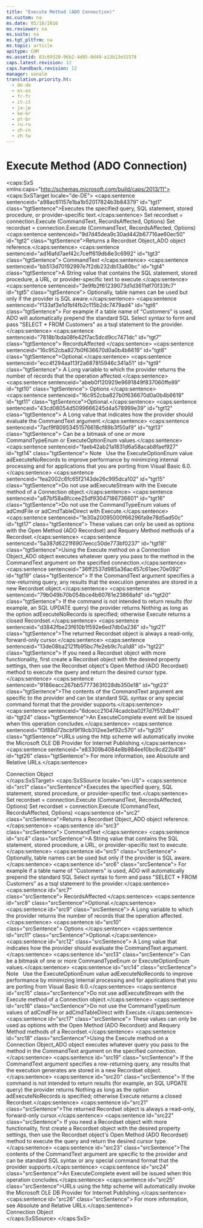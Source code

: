 ```yaml
---
title: "Execute Method (ADO Connection)"
ms.custom: na
ms.date: 05/16/2016
ms.reviewer: na
ms.suite: na
ms.tgt_pltfrm: na
ms.topic: article
apitype: COM
ms.assetid: 03c69320-96b2-4d85-8d49-a13b13e31578
caps.latest.revision: 12
caps.handback.revision: 12
manager: sonalm
translation.priority.ht: 
  - de-de
  - es-es
  - fr-fr
  - it-it
  - ja-jp
  - ko-kr
  - pt-br
  - ru-ru
  - zh-cn
  - zh-tw
---
```

# Execute Method (ADO Connection)
<?xml version="1.0" encoding="utf-8"?>
<caps:SxS xmlns:caps="http://schemas.microsoft.com/build/caps/2013/11">
  <caps:SxSTarget locale="de-DE">
    <developerReferenceWithSyntaxDocument xsi:schemaLocation="http://ddue.schemas.microsoft.com/authoring/2003/5 http://dduestorage.blob.core.windows.net/ddueschema/developer.xsd" xmlns="http://ddue.schemas.microsoft.com/authoring/2003/5" xmlns:xlink="http://www.w3.org/1999/xlink" xmlns:xsi="http://www.w3.org/2001/XMLSchema-instance">
      <introduction>
        <para>
          <caps:sentence sentenceid="a98ac61157e1ba1b52017824b3b84379" id="tgt1" class="tgtSentence">Executes the specified query, SQL statement, stored procedure, or provider-specific text.</caps:sentence>
        </para>
      </introduction>
      <syntaxSection>
        <legacySyntax>
          <legacyBold>Set recordset = connection.Execute (CommandText, RecordsAffected, Options)</legacyBold>
          <legacyBold>Set recordset = connection.Execute (CommandText, RecordsAffected, Options)</legacyBold>
        </legacySyntax>
      </syntaxSection>
      <returnValue>
        <content>
          <para>
            <caps:sentence sentenceid="9d7d45dea9c30ad442b67716ae60ec50" id="tgt2" class="tgtSentence">Returns a <link xlink:href="ede1415f-c3df-4cc5-a05b-2576b2b84b60">Recordset Object_ADO</link> object reference.</caps:sentence>
          </para>
        </content>
      </returnValue>
      <parameters>
        <content>
          <definitionTable>
            <definedTerm>
              <caps:sentence sentenceid="ad16afd7aef42c7ceff619db8e3c6992" id="tgt3" class="tgtSentence"> <legacyItalic>CommandText</legacyItalic> </caps:sentence>
            </definedTerm>
            <definition>
              <para>
                <caps:sentence sentenceid="bb513d70192997e7f2db232db13a80bc" id="tgt4" class="tgtSentence">A <legacyBold>String</legacyBold> value that contains the SQL statement, stored procedure, a URL, or provider-specific text to execute.</caps:sentence>
                <caps:sentence sentenceid="3e9fb2f61239073d1d3611df70f33fc7" id="tgt5" class="tgtSentence">
                  <legacyBold>Optionally</legacyBold>, table names can be used but only if the provider is SQL aware.</caps:sentence>
                <caps:sentence sentenceid="f133af3e1d1bf4fb2c115b2dc7479ad4" id="tgt6" class="tgtSentence"> For example if a table name of "Customers" is used, ADO will automatically prepend the standard SQL Select syntax to form and pass "SELECT * FROM Customers" as a <token>tsql</token> statement to the provider.</caps:sentence>
              </para>
            </definition>
            <definedTerm>
              <caps:sentence sentenceid="7818b1bda08fe42f7ac5dcd9cc7471dc" id="tgt7" class="tgtSentence"> <legacyItalic>RecordsAffected</legacyItalic> </caps:sentence>
            </definedTerm>
            <definition>
              <para>
                <caps:sentence sentenceid="16c952cba827b0f636670d0a0b4b6619" id="tgt8" class="tgtSentence">Optional.</caps:sentence>
                <caps:sentence sentenceid="ecc4f294aa113f2a687815946c341a51" id="tgt9" class="tgtSentence"> A <legacyBold>Long</legacyBold> variable to which the provider returns the number of records that the operation affected.</caps:sentence>
              </para>
            </definition>
            <definedTerm>
              <caps:sentence sentenceid="abeb0f120929e9691849f837060ffe89" id="tgt10" class="tgtSentence"> <legacyItalic>Options</legacyItalic> </caps:sentence>
            </definedTerm>
            <definition>
              <para>
                <caps:sentence sentenceid="16c952cba827b0f636670d0a0b4b6619" id="tgt11" class="tgtSentence">Optional.</caps:sentence>
                <caps:sentence sentenceid="43cd08054d5099666245d4a578999e39" id="tgt12" class="tgtSentence"> A <legacyBold>Long</legacyBold> value that indicates how the provider should evaluate the CommandText argument.</caps:sentence>
                <caps:sentence sentenceid="7acf9f80953451576618cf89b3f50af9" id="tgt13" class="tgtSentence"> Can be a bitmask of one or more <link xlink:href="4b1feb9c-a855-40fe-a906-efe688687e9f">CommandTypeEnum</link> or <link xlink:href="68bfa83a-5df4-4bef-8736-0f88ae8c29ea">ExecuteOptionEnum</link> values.</caps:sentence>
              </para>
            </definition>
          </definitionTable>
          <para>
            <caps:sentence sentenceid="faeb42ab21a1831d6a58acab8faef927" id="tgt14" class="tgtSentence">
              <embeddedLabel>Note</embeddedLabel>   Use the <legacyBold>ExecuteOptionEnum</legacyBold> value <legacyBold>adExecuteNoRecords</legacyBold> to improve performance by minimizing internal processing and for applications that you are porting from Visual Basic 6.0.</caps:sentence>
          </para>
          <para>
            <caps:sentence sentenceid="fea2002c6fc65f2143de26c995dca102" id="tgt15" class="tgtSentence">Do not use <legacyBold>adExecuteStream</legacyBold> with the <legacyBold>Execute</legacyBold> method of a <legacyBold>Connection</legacyBold> object.</caps:sentence>
          </para>
          <para>
            <caps:sentence sentenceid="a87bf58a8fccee25df93047186736601" id="tgt16" class="tgtSentence">Do not use the CommandTypeEnum values of adCmdFile or adCmdTableDirect with Execute.</caps:sentence>
            <caps:sentence sentenceid="1e30a20095000f66296fa9e78d5ad50c" id="tgt17" class="tgtSentence"> These values can only be used as options with the <link xlink:href="3236749c-4b71-4235-89e2-ccdfaaa9319d">Open Method (ADO Recordset)</link> and <link xlink:href="d81ab76f-1aa8-4ccf-92ec-b65254dc3ea1">Requery Method</link> methods of a <legacyBold>Recordset</legacyBold>.</caps:sentence>
          </para>
        </content>
      </parameters>
      <languageReferenceRemarks>
        <content>
          <para>
            <caps:sentence sentenceid="5a387d6221f6907eecc50de773bf0237" id="tgt18" class="tgtSentence">Using the <legacyBold>Execute</legacyBold> method on a <link xlink:href="ef6b1824-5b12-43db-89d7-8f3d13896d4d">Connection Object_ADO</link> object executes whatever query you pass to the method in the CommandText argument on the specified connection.</caps:sentence>
            <caps:sentence sentenceid="36ff2537d985a36ac457c61aec70e092" id="tgt19" class="tgtSentence"> If the CommandText argument specifies a row-returning query, any results that the execution generates are stored in a new <legacyBold>Recordset</legacyBold> object.</caps:sentence>
            <caps:sentence sentenceid="79b049b70b054bce4b60761e23866afd" id="tgt20" class="tgtSentence"> If the command is not intended to return results (for example, an SQL UPDATE query) the provider returns <legacyBold>Nothing</legacyBold> as long as the option <legacyBold>adExecuteNoRecords</legacyBold> is specified; otherwise Execute returns a closed <legacyBold>Recordset</legacyBold>.</caps:sentence>
          </para>
          <para>
            <caps:sentence sentenceid="d3842fbe23f610b1f592e6ed7db0a236" id="tgt21" class="tgtSentence">The returned <legacyBold>Recordset</legacyBold> object is always a read-only, forward-only cursor.</caps:sentence>
            <caps:sentence sentenceid="13de08ba2121fb95bc7fe2eb9c7ca1d8" id="tgt22" class="tgtSentence"> If you need a <legacyBold>Recordset</legacyBold> object with more functionality, first create a <legacyBold>Recordset</legacyBold> object with the desired property settings, then use the <legacyBold>Recordset</legacyBold> object's <link xlink:href="3236749c-4b71-4235-89e2-ccdfaaa9319d">Open Method (ADO Recordset)</link> method to execute the query and return the desired cursor type.</caps:sentence>
          </para>
          <para>
            <caps:sentence sentenceid="9186eacc267bb5777363f028db350e18" id="tgt23" class="tgtSentence">The contents of the <legacyItalic>CommandText</legacyItalic> argument are specific to the provider and can be standard SQL syntax or any special command format that the provider supports.</caps:sentence>
          </para>
          <para>
            <caps:sentence sentenceid="6dcecc210474cadcba02f7d7f512db41" id="tgt24" class="tgtSentence">An ExecuteComplete event will be issued when this operation concludes.</caps:sentence>
          </para>
          <alert class="note">
            <para>
              <caps:sentence sentenceid="f3f88d72bcbf9f19cb312ee3ef92c570" id="tgt25" class="tgtSentence">URLs using the http scheme will automatically invoke the <link xlink:href="66a208d9-b580-4655-a41e-1d36e5b5bfca">Microsoft OLE DB Provider for Internet Publishing</link>.</caps:sentence>
              <caps:sentence sentenceid="e83309b4084e8b984ee10bc9cd22b418" id="tgt26" class="tgtSentence"> For more information, see <link xlink:href="6a34a7ef-50cc-4c3d-82f7-106b9a8f3caf">Absolute and Relative URLs</link>.</caps:sentence>
            </para>
          </alert>
        </content>
      </languageReferenceRemarks>
      <section>
        <title>
          <caps:sentence sentenceid="2f342d3be839cc5b67ae0de7d404b8e6" id="tgt27" class="tgtSentence">Applies To</caps:sentence>
        </title>
        <content>
          <para>
            <link xlink:href="ef6b1824-5b12-43db-89d7-8f3d13896d4d">Connection Object</link>
          </para>
        </content>
      </section>
      <relatedTopics></relatedTopics>
    </developerReferenceWithSyntaxDocument>
  </caps:SxSTarget>
  <caps:SxSSource locale="en-US">
    <developerReferenceWithSyntaxDocument xsi:schemaLocation="http://ddue.schemas.microsoft.com/authoring/2003/5 http://dduestorage.blob.core.windows.net/ddueschema/developer.xsd" xmlns="http://ddue.schemas.microsoft.com/authoring/2003/5" xmlns:xlink="http://www.w3.org/1999/xlink" xmlns:xsi="http://www.w3.org/2001/XMLSchema-instance">
      <introduction>
        <para>
          <caps:sentence id="src1" class="srcSentence">Executes the specified query, SQL statement, stored procedure, or provider-specific text.</caps:sentence>
        </para>
      </introduction>
      <syntaxSection>
        <legacySyntax>
          <legacyBold>Set recordset = connection.Execute (CommandText, RecordsAffected, Options)</legacyBold>
          <legacyBold>Set recordset = connection.Execute (CommandText, RecordsAffected, Options)</legacyBold>
        </legacySyntax>
      </syntaxSection>
      <returnValue>
        <content>
          <para>
            <caps:sentence id="src2" class="srcSentence">Returns a <link xlink:href="ede1415f-c3df-4cc5-a05b-2576b2b84b60">Recordset Object_ADO</link> object reference.</caps:sentence>
          </para>
        </content>
      </returnValue>
      <parameters>
        <content>
          <definitionTable>
            <definedTerm>
              <caps:sentence id="src3" class="srcSentence"> <legacyItalic>CommandText</legacyItalic> </caps:sentence>
            </definedTerm>
            <definition>
              <para>
                <caps:sentence id="src4" class="srcSentence">A <legacyBold>String</legacyBold> value that contains the SQL statement, stored procedure, a URL, or provider-specific text to execute.</caps:sentence>
                <caps:sentence id="src5" class="srcSentence">
                  <legacyBold>Optionally</legacyBold>, table names can be used but only if the provider is SQL aware.</caps:sentence>
                <caps:sentence id="src6" class="srcSentence"> For example if a table name of "Customers" is used, ADO will automatically prepend the standard SQL Select syntax to form and pass "SELECT * FROM Customers" as a <token>tsql</token> statement to the provider.</caps:sentence>
              </para>
            </definition>
            <definedTerm>
              <caps:sentence id="src7" class="srcSentence"> <legacyItalic>RecordsAffected</legacyItalic> </caps:sentence>
            </definedTerm>
            <definition>
              <para>
                <caps:sentence id="src8" class="srcSentence">Optional.</caps:sentence>
                <caps:sentence id="src9" class="srcSentence"> A <legacyBold>Long</legacyBold> variable to which the provider returns the number of records that the operation affected.</caps:sentence>
              </para>
            </definition>
            <definedTerm>
              <caps:sentence id="src10" class="srcSentence"> <legacyItalic>Options</legacyItalic> </caps:sentence>
            </definedTerm>
            <definition>
              <para>
                <caps:sentence id="src11" class="srcSentence">Optional.</caps:sentence>
                <caps:sentence id="src12" class="srcSentence"> A <legacyBold>Long</legacyBold> value that indicates how the provider should evaluate the CommandText argument.</caps:sentence>
                <caps:sentence id="src13" class="srcSentence"> Can be a bitmask of one or more <link xlink:href="4b1feb9c-a855-40fe-a906-efe688687e9f">CommandTypeEnum</link> or <link xlink:href="68bfa83a-5df4-4bef-8736-0f88ae8c29ea">ExecuteOptionEnum</link> values.</caps:sentence>
              </para>
            </definition>
          </definitionTable>
          <para>
            <caps:sentence id="src14" class="srcSentence">
              <embeddedLabel>Note</embeddedLabel>   Use the <legacyBold>ExecuteOptionEnum</legacyBold> value <legacyBold>adExecuteNoRecords</legacyBold> to improve performance by minimizing internal processing and for applications that you are porting from Visual Basic 6.0.</caps:sentence>
          </para>
          <para>
            <caps:sentence id="src15" class="srcSentence">Do not use <legacyBold>adExecuteStream</legacyBold> with the <legacyBold>Execute</legacyBold> method of a <legacyBold>Connection</legacyBold> object.</caps:sentence>
          </para>
          <para>
            <caps:sentence id="src16" class="srcSentence">Do not use the CommandTypeEnum values of adCmdFile or adCmdTableDirect with Execute.</caps:sentence>
            <caps:sentence id="src17" class="srcSentence"> These values can only be used as options with the <link xlink:href="3236749c-4b71-4235-89e2-ccdfaaa9319d">Open Method (ADO Recordset)</link> and <link xlink:href="d81ab76f-1aa8-4ccf-92ec-b65254dc3ea1">Requery Method</link> methods of a <legacyBold>Recordset</legacyBold>.</caps:sentence>
          </para>
        </content>
      </parameters>
      <languageReferenceRemarks>
        <content>
          <para>
            <caps:sentence id="src18" class="srcSentence">Using the <legacyBold>Execute</legacyBold> method on a <link xlink:href="ef6b1824-5b12-43db-89d7-8f3d13896d4d">Connection Object_ADO</link> object executes whatever query you pass to the method in the CommandText argument on the specified connection.</caps:sentence>
            <caps:sentence id="src19" class="srcSentence"> If the CommandText argument specifies a row-returning query, any results that the execution generates are stored in a new <legacyBold>Recordset</legacyBold> object.</caps:sentence>
            <caps:sentence id="src20" class="srcSentence"> If the command is not intended to return results (for example, an SQL UPDATE query) the provider returns <legacyBold>Nothing</legacyBold> as long as the option <legacyBold>adExecuteNoRecords</legacyBold> is specified; otherwise Execute returns a closed <legacyBold>Recordset</legacyBold>.</caps:sentence>
          </para>
          <para>
            <caps:sentence id="src21" class="srcSentence">The returned <legacyBold>Recordset</legacyBold> object is always a read-only, forward-only cursor.</caps:sentence>
            <caps:sentence id="src22" class="srcSentence"> If you need a <legacyBold>Recordset</legacyBold> object with more functionality, first create a <legacyBold>Recordset</legacyBold> object with the desired property settings, then use the <legacyBold>Recordset</legacyBold> object's <link xlink:href="3236749c-4b71-4235-89e2-ccdfaaa9319d">Open Method (ADO Recordset)</link> method to execute the query and return the desired cursor type.</caps:sentence>
          </para>
          <para>
            <caps:sentence id="src23" class="srcSentence">The contents of the <legacyItalic>CommandText</legacyItalic> argument are specific to the provider and can be standard SQL syntax or any special command format that the provider supports.</caps:sentence>
          </para>
          <para>
            <caps:sentence id="src24" class="srcSentence">An ExecuteComplete event will be issued when this operation concludes.</caps:sentence>
          </para>
          <alert class="note">
            <para>
              <caps:sentence id="src25" class="srcSentence">URLs using the http scheme will automatically invoke the <link xlink:href="66a208d9-b580-4655-a41e-1d36e5b5bfca">Microsoft OLE DB Provider for Internet Publishing</link>.</caps:sentence>
              <caps:sentence id="src26" class="srcSentence"> For more information, see <link xlink:href="6a34a7ef-50cc-4c3d-82f7-106b9a8f3caf">Absolute and Relative URLs</link>.</caps:sentence>
            </para>
          </alert>
        </content>
      </languageReferenceRemarks>
      <section>
        <title>
          <caps:sentence id="src27" class="srcSentence">Applies To</caps:sentence>
        </title>
        <content>
          <para>
            <link xlink:href="ef6b1824-5b12-43db-89d7-8f3d13896d4d">Connection Object</link>
          </para>
        </content>
      </section>
      <relatedTopics></relatedTopics>
    </developerReferenceWithSyntaxDocument>
  </caps:SxSSource>
</caps:SxS>